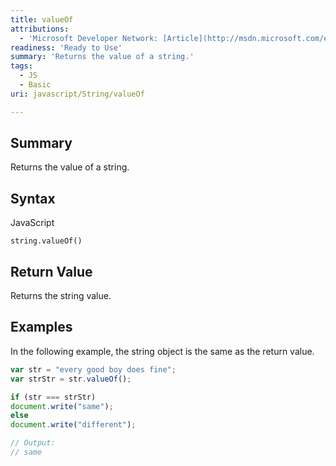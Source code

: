 ```yaml
---
title: valueOf
attributions:
  - 'Microsoft Developer Network: [Article](http://msdn.microsoft.com/en-us/library/ie/jj155295(v=vs.94).aspx)'
readiness: 'Ready to Use'
summary: 'Returns the value of a string.'
tags:
  - JS
  - Basic
uri: javascript/String/valueOf

---
```

## Summary

Returns the value of a string.

## Syntax

<span class="language">JavaScript</span>

    string.valueOf()

## Return Value

Returns the string value.

## Examples

In the following example, the string object is the same as the return value.

``` js
var str = "every good boy does fine";
var strStr = str.valueOf();

if (str === strStr)
document.write("same");
else
document.write("different");

// Output:
// same
```


